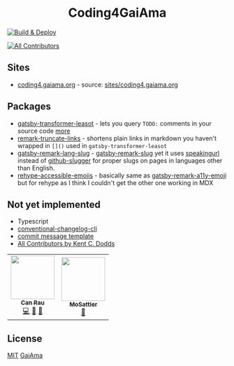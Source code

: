 <!-- <h1 align="center"><a href="https://coding4.gaiama.org" title="GaiAma.org">Coding4.GaiAma.org</a></h1> -->
<h1 align="center">Coding4GaiAma</h1>

[![Build & Deploy](https://github.com/GaiAma/Coding4GaiAma/workflows/Build%20&%20Deploy/badge.svg)](https://github.com/GaiAma/Coding4GaiAma/actions/)
<!-- ALL-CONTRIBUTORS-BADGE:START - Do not remove or modify this section -->
[![All Contributors](https://img.shields.io/badge/all_contributors-2-orange.svg?style=flat-square)](#contributors-)
<!-- ALL-CONTRIBUTORS-BADGE:END -->

## Sites

- [coding4.gaiama.org](https://coding4.gaiama.org) - source: [sites/coding4.gaiama.org](sites/coding4.gaiama.org)

## Packages

- [gatsby-transformer-leasot](packages/gatsby-transformer-leasot) - lets you query `TODO:` comments in your source code [more](#roadmap)
- [remark-truncate-links](packages/remark-truncate-links) - shortens plain links in markdown you haven't wrapped in `[]()` used in `gatsby-transformer-leasot`
- [gatsby-remark-lang-slug](packages/gatsby-remark-lang-slug) - [gatsby-remark-slug](https://www.npmjs.com/package/gatsby-remark-slug) yet it uses [speakingurl](https://github.com/pid/speakingurl) instead of [github-slugger](https://github.com/Flet/github-slugger) for proper slugs on pages in languages other than English.
- [rehype-accessible-emojis](packages/rehype-accessible-emojis) - basically same as [gatsby-remark-a11y-emoji](https://github.com/florianeckerstorfer/gatsby-remark-a11y-emoji) but for rehype as I think I couldn't get the other one working in MDX

## Not yet implemented

- Typescript
- [conventional-changelog-cli](https://github.com/conventional-changelog/conventional-changelog)
- [commit message template](.github/commit_template)
- [All Contributors by Kent C. Dodds](https://github.com/kentcdodds/all-contributors)

<!-- ALL-CONTRIBUTORS-LIST:START - Do not remove or modify this section -->
<!-- prettier-ignore-start -->
<!-- markdownlint-disable -->
<table>
  <tr>
    <td align="center"><a href="https://www.GaiAma.org"><img src="https://avatars0.githubusercontent.com/u/5196971?v=4" width="100px;" alt=""/><br /><sub><b>Can Rau</b></sub></a><br /><a href="https://github.com/GaiAma/Coding4GaiAma/commits?author=CanRau" title="Code">💻</a> <a href="https://github.com/GaiAma/Coding4GaiAma/commits?author=CanRau" title="Documentation">📖</a> <a href="#plugin-CanRau" title="Plugin/utility libraries">🔌</a></td>
    <td align="center"><a href="https://github.com/MoSattler"><img src="https://avatars2.githubusercontent.com/u/64152453?v=4" width="100px;" alt=""/><br /><sub><b>MoSattler</b></sub></a><br /><a href="https://github.com/GaiAma/Coding4GaiAma/commits?author=MoSattler" title="Documentation">📖</a></td>
  </tr>
</table>

<!-- markdownlint-enable -->
<!-- prettier-ignore-end -->
<!-- ALL-CONTRIBUTORS-LIST:END -->

## License

[MIT](LICENSE) [GaiAma](https://www.gaiama.org)
